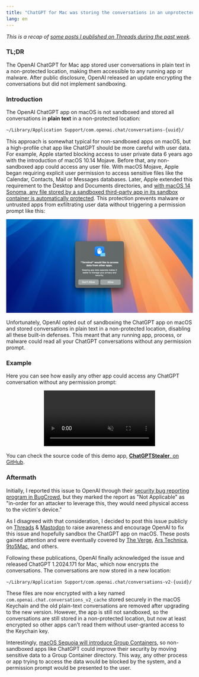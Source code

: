 ```yaml
---
title: "ChatGPT for Mac was storing the conversations in an unprotected location"
lang: en
---
```


_This is a recap of [some posts I published on Threads during the past week][threads]._

### TL;DR

The OpenAI ChatGPT for Mac app stored user conversations in plain text in a non-protected location, making them accessible to any running app or malware. After public disclosure, OpenAI released an update encrypting the conversations but did not implement sandboxing.

### Introduction

The OpenAI ChatGPT app on macOS is not sandboxed and stored all conversations in **plain text** in a non-protected location:

```bash
~/Library/Application Support/com.openai.chat/conversations-{uuid}/
```

This approach is somewhat typical for non-sandboxed apps on macOS, but a high-profile chat app like ChatGPT should be more careful with user data. For example, Apple started blocking access to user private data 6 years ago with the introduction of macOS 10.14 Mojave. Before that, any non-sandboxed app could access any user file. With macOS Mojave, Apple began requiring explicit user permission to access sensitive files like the Calendar, Contacts, Mail or Messages databases. Later, Apple extended this requirement to the Desktop and Documents directories, and [with macOS 14 Sonoma, any file stored by a sandboxed third-party app in its sandbox container is automatically protected](https://developer.apple.com/documentation/security/app_sandbox/accessing_files_from_the_macos_app_sandbox#4144038). This protection prevents malware or untrusted apps from exfiltrating user data without triggering a permission prompt like this:

![macOS Sandbox Container Access Prompt](/media/2024/07/macos-sandbox-request.jpg)

Unfortunately, OpenAI opted out of sandboxing the ChatGPT app on macOS and stored conversations in plain text in a non-protected location, disabling all these built-in defenses. This meant that any running app, process, or malware could read all your ChatGPT conversations without any permission prompt.

### Example

Here you can see how easily any other app could access any ChatGPT conversation without any permission prompt:

<center>
<video autoplay loop playsinline muted style="max-width: 100%;" src="/media/2024/07/chatgptstealer-demo.mp4"></video>
</center>

You can check the source code of this demo app, [**ChatGPTStealer**, on GitHub](https://github.com/pvieito/ChatGPTStealer).

### Aftermath

Initially, I reported this issue to OpenAI through their [security bug reporting program in BugCrowd](https://bugcrowd.com/openai), but they marked the report as "Not Applicable" as "in-order for an attacker to leverage this, they would need physical access to the victim's device."

As I disagreed with that consideration, I decided to post this issue publicly on [Threads][threads] & [Mastodon][mastodon] to raise awareness and encourage OpenAI to fix this issue and hopefully sandbox the ChatGPT app on macOS. These posts gained attention and were eventually covered by [The Verge](https://www.theverge.com/2024/7/3/24191636/openai-chatgpt-mac-app-conversations-plain-text), [Ars Technica](https://arstechnica.com/ai/2024/07/chatgpts-much-heralded-mac-app-was-storing-conversations-as-plain-text/), [9to5Mac](https://9to5mac.com/2024/07/03/chatgpt-macos-conversations-plain-text/), and others.

Following these publications, OpenAI finally acknowledged the issue and released ChatGPT 1.2024.171 for Mac, which now encrypts the conversations. The conversations are now stored in a new location:

```bash
~/Library/Application Support/com.openai.chat/conversations-v2-{uuid}/
```

These files are now encrypted with a key named `com.openai.chat.conversations_v2_cache` stored securely in the macOS Keychain and the old plain-text conversations are removed after upgrading to the new version. However, the app is still not sandboxed, so the conversations are still stored in a non-protected location, but now at least encrypted so other apps can't read them without user-granted access to the Keychain key.

Interestingly, [macOS Sequoia will introduce Group Containers](https://developer.apple.com/wwdc24/10123?time=743), so non-sandboxed apps like ChatGPT could improve their security by moving sensitive data to a Group Container directory. This way, any other process or app trying to access the data would be blocked by the system, and a permission prompt would be presented to the user.

[threads]: https://www.threads.net/@pvieito/post/C85NVV6hvF6?xmt=AQGz2aGyO79t7rDf_sy_9CCnwG61rDGEsdERLEa6TbqZ0g
[mastodon]: https://mastodon.social/@pvieito/112713171065724442